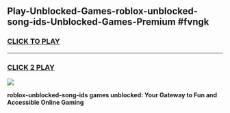 
## Play-Unblocked-Games-roblox-unblocked-song-ids-Unblocked-Games-Premium #fvngk
<h3>
<a href="https://premium.freeplayer.one?title=roblox-unblocked-song-ids&ref=12M">CLICK TO PLAY</a></h3>
<hr>

<h3>
<a href="https://premium.freeplayer.one?title=roblox-unblocked-song-ids&ref=12M">CLICK 2 PLAY</a>
  
</h3>

<a href="https://premium.freeplayer.one?title=roblox-unblocked-song-ids&ref=12M"><img src="https://clearcache.store/games.png"></a>


**roblox-unblocked-song-ids games unblocked: Your Gateway to Fun and Accessible Online Gaming**
